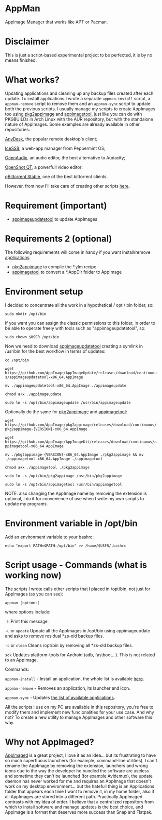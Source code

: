# AppMan
AppImage Manager that works like APT or Pacman.

# Disclaimer
This is just a script-based experimental project to be perfected, it is by no means finished.

# What works?
Updating applications and cleaning up any backup files created after each update.
To install applications I wrote a separate `appman-install` script, a `appman-remove` script to remove them and an `appman-sync` script to update both the previous scripts. I usually manage my scripts to create AppImages too using [pkg2appimage](https://github.com/AppImage/pkg2appimage) and [appimagetool](https://github.com/AppImage/AppImageKit), just like you can do with PKGBUILDs in Arch Linux with the AUR repository, but with the standalone nature of AppImages.
Some examples are already available in other repositories:

[AnyDesk](https://github.com/ivan-hc/AnyDesk-AppImage-installer), the popular remote desktop's client;

[IceSSB](https://github.com/ivan-hc/Ice-SSB-AppImage), a web-app manager from Peppermint OS;

[OcenAudio](https://github.com/ivan-hc/Ocenaudio-Editor-AppImage), an audio editor, the best alternative to Audacity;

[OpenShot QT](https://github.com/ivan-hc/OpenShot-QT-AppImage), a powerfull video editor;

[qBittorrent Stable](https://github.com/ivan-hc/qBittorent-Stable-AppImage), one of the best bittorrent clients.

However, from now I'll take care of creating other scripts [here](https://github.com/ivan-hc/AppMan/tree/main/applications).

# Requirement (important)
- [appimageupdatetool](https://github.com/AppImage/AppImageUpdate) to update AppImages

# Requirements 2 (optional)
The following requirements will come in handy if you want install/remove [applications](https://github.com/ivan-hc/AppMan/tree/main/applications):
- [pkg2appimage](https://github.com/AppImage/pkg2appimage) to compile the *.ylm recipe
- [appimagetool](https://github.com/AppImage/AppImageKit) to convert a *.AppDir folder to AppImage

# Environment setup
I decided to concentrate all the work in a hypothetical / opt / bin folder, so:

`sudo mkdir /opt/bin`

If you want you can assign the classic permissions to this folder, in order to be able to operate freely with tools such as "appimageupdatetool", so:

`sudo chown $USER /opt/bin`

Now we need to download [appimageupdatetool](https://github.com/AppImage/AppImageUpdate) creating a symlink in /usr/bin for the best workflow in terms of updates:

`cd /opt/bin`

`wget https://github.com/AppImage/AppImageUpdate/releases/download/continuous/appimageupdatetool-x86_64.AppImage`

`mv ./appimageupdatetool-x86_64.AppImage ./appimageupdate`

`chmod a+x ./appimageupdate`

`sudo ln -s /opt/bin/appimageupdate /usr/bin/appimageupdate`

Optionally do the same for [pkg2appimage](https://github.com/AppImage/pkg2appimage) and [appimagetool](https://github.com/AppImage/AppImageKit):

`wget https://github.com/AppImage/pkg2appimage/releases/download/continuous/pkg2appimage-{VERSION}-x86_64.AppImage`

`wget https://github.com/AppImage/AppImageKit/releases/download/continuous/appimagetool-x86_64.AppImage`

`mv ./pkg2appimage-{VERSION}-x86_64.AppImage ./pkg2appimage && mv ./appimagetool-x86_64.AppImage ./appimagetool`

`chmod a+x ./appimagetool ./pkg2appimage`

`sudo ln -s /opt/bin/pkg2appimage /usr/bin/pkg2appimage`

`sudo ln -s /opt/bin/appimagetool /usr/bin/appimagetool`

NOTE: also changing the AppImage name by removing the extension is optional, I do it for convenience of use when I write my own scripts to update my programs.

# Environment variable in /opt/bin
Add an environment variable to your bashrc:

`echo "export PATH=$PATH:/opt/bin" >> /home/$USER/.bashrc`

# Script usage - Commands (what is working now)
The scripts I wrote calls other scripts that I placed in /opt/bin, not just for AppImages (as you can see):

`appman [options]`

where options include:

`-h`		          Print this message.

`-u` or `update`	Update all the AppImages in /opt/bin using appimageupdate and asks to remove residual *zs-old backup files.

`-c` or `clean`	  Cleans /opt/bin by removing all *zs-old backup files.

`sdk`		          Updates platform-tools for Android (adb, fastboot...). This is not related to an AppImage.

 Commands:
  
  `appman-install` - Install an application, the whole list is available [here](https://github.com/ivan-hc/AppMan/tree/main/applications).
  
  `appman-remove` - Removes an application, its launcher and icon.
  
  `appman-sync` - Updates [the list of available applications](https://github.com/ivan-hc/AppMan/tree/main/applications).

All the scripts I use on my PC are available in this repository, you're free to modify them and implement new funcionalities for your use case. And why not? To create a new utility to manage AppImages and other software this way.

# Why not AppImaged?
[AppImaged](https://github.com/probonopd/go-appimage) is a great project, I love it as an idea... but its frustrating to have so much superfluous launchers (for example, command-line utilities), I can't rename the AppImage by removing the extension, launchers and wrong icons due to the way the developer he bundled the software are useless and sometime they can't be launched (for example Avidemux), the update daemon has never worked for me and requires an AppImage that doesn't work on my desktop environment... but the hatefull thing is an Applications folder that appears each time I want to remove it, in my home folder, also if all AppImages are stored into a different path.
Practically AppImaged contrasts with my idea of order.
I believe that a centralized repository from which to install software and manage updates is the best choice, and AppImage is a format that deserves more success than Snap and Flatpak.
